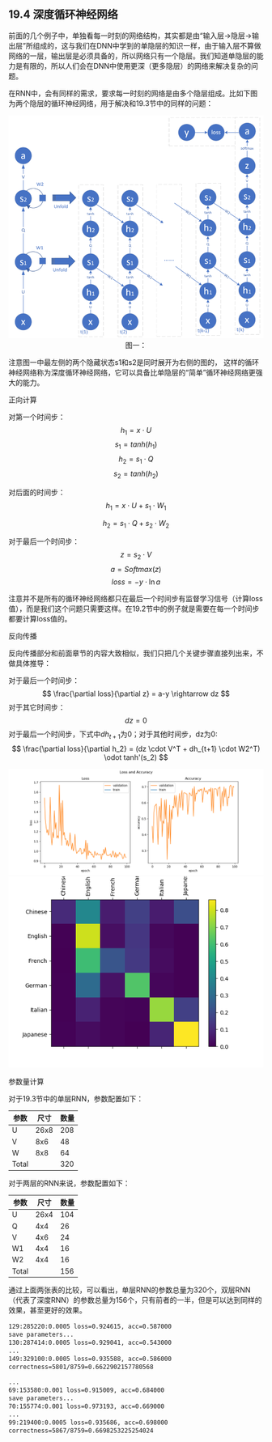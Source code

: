 <!--Copyright © Microsoft Corporation. All rights reserved.
  适用于[License](https://github.com/Microsoft/ai-edu/blob/master/LICENSE.md)版权许可-->

## 19.4 深度循环神经网络

前面的几个例子中，单独看每一时刻的网络结构，其实都是由“输入层->隐层->输出层”所组成的，这与我们在DNN中学到的单隐层的知识一样，由于输入层不算做网络的一层，输出层是必须具备的，所以网络只有一个隐层。我们知道单隐层的能力是有限的，所以人们会在DNN中使用更深（更多隐层）的网络来解决复杂的问题。

在RNN中，会有同样的需求，要求每一时刻的网络是由多个隐层组成。比如下图为两个隐层的循环神经网络，用于解决和19.3节中的同样的问题：

<img src="../Images/19/deep_rnn_net.png"/>
<center>图一：</center>

注意图一中最左侧的两个隐藏状态s1和s2是同时展开为右侧的图的，
这样的循环神经网络称为深度循环神经网络，它可以具备比单隐层的“简单”循环神经网络更强大的能力。



正向计算


对第一个时间步：
$$
h_1 = x \cdot U
$$
$$
s_1 = tanh(h_1)
$$
$$
h_2 = s_1 \cdot Q
$$
$$
s_2 = tanh(h_2)
$$

对后面的时间步：
$$
h_1 = x \cdot U + s_1 \cdot W_1
$$

$$
h_2 = s_1 \cdot Q + s_2 \cdot W_2
$$

对于最后一个时间步：
$$
z = s_2 \cdot V
$$
$$
a = Softmax(z)
$$
$$
loss = -y \cdot \ln a
$$

注意并不是所有的循环神经网络都只在最后一个时间步有监督学习信号（计算loss值），而是我们这个问题只需要这样。在19.2节中的例子就是需要在每一个时间步都要计算loss值的。

反向传播

反向传播部分和前面章节的内容大致相似，我们只把几个关键步骤直接列出来，不做具体推导：

对于最后一个时间步：
$$
\frac{\partial loss}{\partial z} = a-y \rightarrow dz
$$
对于其它时间步：
$$
dz = 0
$$
对于最后一个时间步，下式中$dh_{t+1}$为0；对于其他时间步，dz为0:
$$
\frac{\partial loss}{\partial h_2} = (dz \cdot V^T + dh_{t+1} \cdot W2^T) \odot tanh'(s_2)
$$



<img src="../Images/19/deep_rnn_loss.png"/>
<img src="../Images/19/deep_rnn_result.png"/>


参数量计算

对于19.3节中的单层RNN，参数配置如下：

|参数|尺寸|数量|
|---|---|---|
|U|26x8|208|
|V|8x6|48|
|W|8x8|64|
|Total||320|

对于两层的RNN来说，参数配置如下：

|参数|尺寸|数量|
|---|---|---|
|U|26x4|104|
|Q|4x4|26|
|V|4x6|24|
|W1|4x4|16|
|W2|4x4|16|
|Total||156|

通过上面两张表的比较，可以看出，单层RNN的参数总量为320个，双层RNN（代表了深度RNN）的参数总量为156个，只有前者的一半，但是可以达到同样的效果，甚至更好的效果。


```
129:285220:0.0005 loss=0.924615, acc=0.587000
save parameters...
130:287414:0.0005 loss=0.929041, acc=0.543000
...
149:329100:0.0005 loss=0.935588, acc=0.586000
correctness=5801/8759=0.6622902157780568
```

```
...
69:153580:0.001 loss=0.915009, acc=0.684000
save parameters...
70:155774:0.001 loss=0.973193, acc=0.669000
...
99:219400:0.0005 loss=0.935686, acc=0.698000
correctness=5867/8759=0.6698253225254024
```